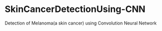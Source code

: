 # SkinCancerDetectionUsing-CNN
Detection of Melanoma(a skin cancer) using Convolution Neural Network
